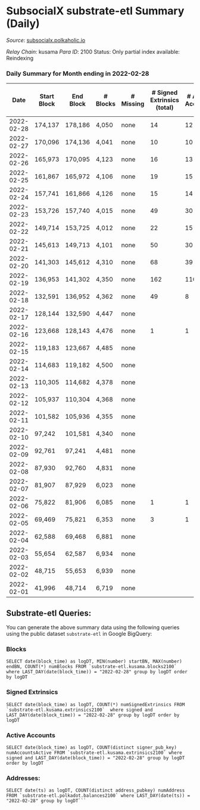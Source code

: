 # SubsocialX substrate-etl Summary (Daily)

_Source_: [subsocialx.polkaholic.io](https://subsocialx.polkaholic.io)

*Relay Chain*: kusama
*Para ID*: 2100
Status: Only partial index available: Reindexing


### Daily Summary for Month ending in 2022-02-28


| Date | Start Block | End Block | # Blocks | # Missing | # Signed Extrinsics (total) | # Active Accounts | # Addresses with Balances | # Events | # Transfers | # XCM Transfers In | # XCM Transfers Out |
| ---- | ----------- | --------- | -------- | --------- | --------------------------- | ----------------- | ------------------------- | -------- | ----------- | ------------------ | ------------------- |
| 2022-02-28 | 174,137 | 178,186 | 4,050 | none  | 14 | 12 | 12,036 | 8,142 |   |   |   |
| 2022-02-27 | 170,096 | 174,136 | 4,041 | none  | 10 | 10 |  | 8,113 |   |   |   |
| 2022-02-26 | 165,973 | 170,095 | 4,123 | none  | 16 | 13 |  | 8,289 |   |   |   |
| 2022-02-25 | 161,867 | 165,972 | 4,106 | none  | 19 | 15 |  | 8,266 |   |   |   |
| 2022-02-24 | 157,741 | 161,866 | 4,126 | none  | 15 | 14 |  | 8,297 |   |   |   |
| 2022-02-23 | 153,726 | 157,740 | 4,015 | none  | 49 | 30 |  | 22,235 | 5,620  |   |   |
| 2022-02-22 | 149,714 | 153,725 | 4,012 | none  | 22 | 15 |  | 8,085 |   |   |   |
| 2022-02-21 | 145,613 | 149,713 | 4,101 | none  | 50 | 30 |  | 8,335 |   |   |   |
| 2022-02-20 | 141,303 | 145,612 | 4,310 | none  | 68 | 39 |  | 8,784 |   |   |   |
| 2022-02-19 | 136,953 | 141,302 | 4,350 | none  | 162 | 110 |  | 9,115 |   |   |   |
| 2022-02-18 | 132,591 | 136,952 | 4,362 | none  | 49 | 8 |  | 93,023 | 23,913  |   |   |
| 2022-02-17 | 128,144 | 132,590 | 4,447 | none  |  |  |  | 8,896 |   |   |   |
| 2022-02-16 | 123,668 | 128,143 | 4,476 | none  | 1 | 1 |  | 8,961 |   |   |   |
| 2022-02-15 | 119,183 | 123,667 | 4,485 | none  |  |  |  | 8,972 |   |   |   |
| 2022-02-14 | 114,683 | 119,182 | 4,500 | none  |  |  |  | 9,003 |   |   |   |
| 2022-02-13 | 110,305 | 114,682 | 4,378 | none  |  |  |  | 8,758 |   |   |   |
| 2022-02-12 | 105,937 | 110,304 | 4,368 | none  |  |  |  | 8,739 |   |   |   |
| 2022-02-11 | 101,582 | 105,936 | 4,355 | none  |  |  |  | 8,712 |   |   |   |
| 2022-02-10 | 97,242 | 101,581 | 4,340 | none  |  |  |  | 8,682 |   |   |   |
| 2022-02-09 | 92,761 | 97,241 | 4,481 | none  |  |  |  | 8,965 |   |   |   |
| 2022-02-08 | 87,930 | 92,760 | 4,831 | none  |  |  |  | 9,665 |   |   |   |
| 2022-02-07 | 81,907 | 87,929 | 6,023 | none  |  |  |  | 12,049 |   |   |   |
| 2022-02-06 | 75,822 | 81,906 | 6,085 | none  | 1 | 1 |  | 12,179 |   |   |   |
| 2022-02-05 | 69,469 | 75,821 | 6,353 | none  | 3 | 1 |  | 12,724 |   |   |   |
| 2022-02-04 | 62,588 | 69,468 | 6,881 | none  |  |  |  | 13,766 |   |   |   |
| 2022-02-03 | 55,654 | 62,587 | 6,934 | none  |  |  |  | 13,872 |   |   |   |
| 2022-02-02 | 48,715 | 55,653 | 6,939 | none  |  |  |  | 13,881 |   |   |   |
| 2022-02-01 | 41,996 | 48,714 | 6,719 | none  |  |  |  | 13,442 |   |   |   |

## Substrate-etl Queries:
You can generate the above summary data using the following queries using the public dataset `substrate-etl` in Google BigQuery:


### Blocks
```
SELECT date(block_time) as logDT, MIN(number) startBN, MAX(number) endBN, COUNT(*) numBlocks FROM `substrate-etl.kusama.blocks2100`  where LAST_DAY(date(block_time)) = "2022-02-28" group by logDT order by logDT
```


### Signed Extrinsics
```
SELECT date(block_time) as logDT, COUNT(*) numSignedExtrinsics FROM `substrate-etl.kusama.extrinsics2100`  where signed and LAST_DAY(date(block_time)) = "2022-02-28" group by logDT order by logDT
```


### Active Accounts
```
SELECT date(block_time) as logDT, COUNT(distinct signer_pub_key) numAccountsActive FROM `substrate-etl.kusama.extrinsics2100` where signed and LAST_DAY(date(block_time)) = "2022-02-28" group by logDT order by logDT
```


### Addresses:
```
SELECT date(ts) as logDT, COUNT(distinct address_pubkey) numAddress FROM `substrate-etl.polkadot.balances2100` where LAST_DAY(date(ts)) = "2022-02-28" group by logDT```

